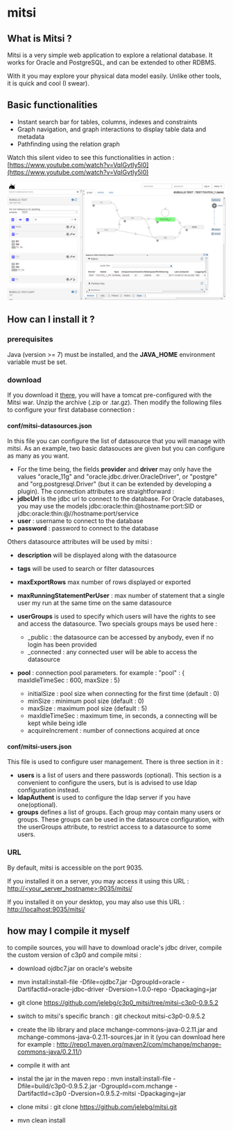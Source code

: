 # mitsi

## What is Mitsi ?

Mitsi is a very simple web application to explore a relational database. It works for Oracle and PostgreSQL, and can be extended to other RDBMS.

With it you may explore your physical data model easily. Unlike other tools, it is quick and cool (I swear).

## Basic functionalities

* Instant search bar for tables, columns, indexes and constraints 
* Graph navigation, and graph interactions to display table data and metadata 
* Pathfinding using the relation graph

Watch this silent video to see this functionalities in action : [https://www.youtube.com/watch?v=VqIGvtIy5l0](https://www.youtube.com/watch?v=VqIGvtIy5l0)

![Screen](/.github/mitsi_screen.png)

## How can I install it ?

### prerequisites

Java (version >= 7) must be installed, and the **JAVA_HOME** environment variable must be set.

### download

If you download it [there](https://github.com/jelebg/mitsi/releases/), you will have a tomcat pre-configured with the Mitsi war.
Unzip the archive (.zip or .tar.gz).
Then modify the following files to configure your first database connection :

#### conf/mitsi-datasources.json
In this file you can configure the list of datasource that you will manage with mitsi.
As an example, two basic datasouces are given but you can configure as many as you want.

* For the time being, the fields **provider** and **driver** may only have the values "oracle_11g" and "oracle.jdbc.driver.OracleDriver", or "postgre" and "org.postgresql.Driver" (but it can be extended by developing a plugin).
The connection attributes are straightforward :
* **jdbcUrl** is the jdbc url to connect to the database. For Oracle databases, you may use the models jdbc:oracle:thin:@hostname:port:SID or jdbc:oracle:thin:@//hostname:port/service
* **user** : username to connect to the database
* **password** : password to connect to the database

Others datasource attributes will be used by mitsi :
* **description** will be displayed along with the datasource
* **tags** will be used to search or filter datasources
* **maxExportRows** max number of rows displayed or exported
* **maxRunningStatementPerUser** : max number of statement that a single user my run at the same time on the same datasource
* **userGroups** is used to specify which users will have the rights to see and access the datasource. Two specials groups mays be used here :
	* _public : the datasource can be accessed by anybody, even if no login has been provided
	* _connected : any connected user will be able to access the datasource

* **pool** : connection pool parameters. for example : "pool" : { maxIdleTimeSec : 600,  maxSize : 5}
	* initialSize : pool size when connecting for the first time (default : 0)
	* minSize : minimum pool size (default : 0)
	* maxSize : maximum pool size (default : 5)
	* maxIdleTimeSec : maximum time, in seconds, a connecting will be kept while being idle
	* acquireIncrement : number of connections acquired at once

#### conf/mitsi-users.json

This file is used to configure user management. There is three section in it :
* **users** is a list of users and there passwords (optional). This section is a convenient to configure the users, but is is advised to use ldap configuration instead.
* **ldapAuthent** is used to configure the ldap server if you have one(optional).
* **groups** defines a list of groups. Each group may contain many users or groups. These groups can be used in the datasource configuration, with the userGroups attribute, to restrict access to a datasource to some users.

### URL

By default, mitsi is accessible on the port 9035.

If you installed it on a server, you may access it using this URL : [http://<your_server_hostname>:9035/mitsi/](http://<your_server_hostname>:9035/mitsi/)

If you installed it on your desktop, you may also use this URL : [http://localhost:9035/mitsi/](http://localhost:9035/mitsi/)

## how may I compile it myself
to compile sources, you will have to download oracle's jdbc driver, compile the custom version of c3p0 and compile mitsi :

* download ojdbc7.jar on oracle's website
* mvn install:install-file -Dfile=ojdbc7.jar -DgroupId=oracle -DartifactId=oracle-jdbc-driver -Dversion=1.0.0-repo -Dpackaging=jar

* git clone https://github.com/jelebg/c3p0_mitsi/tree/mitsi-c3p0-0.9.5.2
* switch to mitsi's specific branch : git checkout mitsi-c3p0-0.9.5.2
* create the lib library and place mchange-commons-java-0.2.11.jar and mchange-commons-java-0.2.11-sources.jar in it (you can download here for example : http://repo1.maven.org/maven2/com/mchange/mchange-commons-java/0.2.11/)
* compile it with ant
* instal the jar in the maven repo : mvn install:install-file -Dfile=build/c3p0-0.9.5.2.jar -DgroupId=com.mchange -DartifactId=c3p0 -Dversion=0.9.5.2-mitsi -Dpackaging=jar

* clone mitsi : git clone https://github.com/jelebg/mitsi.git 
* mvn clean install
